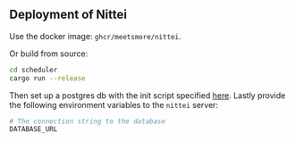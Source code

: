 ## Deployment of Nittei

Use the docker image: `ghcr/meetsmore/nittei`.

Or build from source:

```bash
cd scheduler
cargo run --release
```

Then set up a postgres db with the init script specified [here](../scheduler/crates/infra/migrations/dbinit.sql).
Lastly provide the following environment variables to the `nittei` server:

```bash
# The connection string to the database
DATABASE_URL
```
